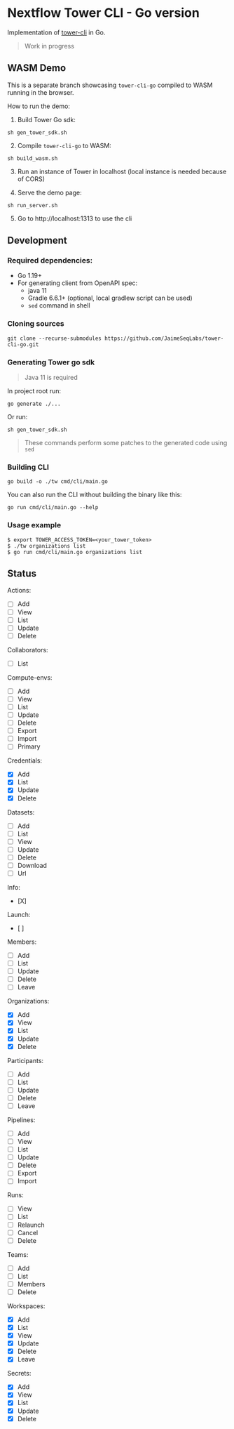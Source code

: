 # Nextflow Tower CLI - Go version


Implementation of [tower-cli](https://github.com/seqeralabs/tower-cli) in Go.

> Work in progress

## WASM Demo
This is a separate branch showcasing `tower-cli-go` compiled to WASM running in the browser.

How to run the demo:

1) Build Tower Go sdk:
```shell
sh gen_tower_sdk.sh
```

2) Compile `tower-cli-go` to WASM:
```shell
sh build_wasm.sh
```

3) Run an instance of Tower in localhost (local instance is needed because of CORS)

4) Serve the demo page:
```shell
sh run_server.sh
```

5) Go to http://localhost:1313 to use the cli


## Development

### Required dependencies:
- Go 1.19+
- For generating client from OpenAPI spec:
    - java 11
    - Gradle 6.6.1+ (optional, local gradlew script can be used)
    - `sed` command in shell

### Cloning sources
```
git clone --recurse-submodules https://github.com/JaimeSeqLabs/tower-cli-go.git
```

### Generating Tower go sdk
> Java 11 is required

In project root run:
```
go generate ./...
```
Or run:
```
sh gen_tower_sdk.sh
```
> These commands perform some patches to the generated code using `sed`

### Building CLI
```
go build -o ./tw cmd/cli/main.go
```
You can also run the CLI without building the binary like this:
```
go run cmd/cli/main.go --help
```

### Usage example
```
$ export TOWER_ACCESS_TOKEN=<your_tower_token>
$ ./tw organizations list
$ go run cmd/cli/main.go organizations list
```

## Status

Actions:
- [ ] Add
- [ ] View
- [ ] List
- [ ] Update
- [ ] Delete

Collaborators:
- [ ] List

Compute-envs:
- [ ] Add
- [ ] View
- [ ] List
- [ ] Update
- [ ] Delete
- [ ] Export
- [ ] Import
- [ ] Primary

Credentials:
- [X] Add
- [X] List
- [X] Update
- [X] Delete

Datasets:
- [ ] Add
- [ ] List
- [ ] View
- [ ] Update
- [ ] Delete
- [ ] Download
- [ ] Url

Info:
- [X]

Launch:
- [ ]

Members:
- [ ] Add
- [ ] List
- [ ] Update
- [ ] Delete
- [ ] Leave

Organizations:
- [X] Add
- [X] View
- [X] List
- [X] Update
- [X] Delete

Participants:
- [ ] Add
- [ ] List
- [ ] Update
- [ ] Delete
- [ ] Leave

Pipelines:
- [ ] Add
- [ ] View
- [ ] List
- [ ] Update
- [ ] Delete
- [ ] Export
- [ ] Import

Runs:
- [ ] View
- [ ] List
- [ ] Relaunch
- [ ] Cancel
- [ ] Delete

Teams:
- [ ] Add
- [ ] List
- [ ] Members
- [ ] Delete

Workspaces:
- [X] Add
- [X] List
- [X] View
- [X] Update
- [X] Delete
- [X] Leave

Secrets:
- [X] Add
- [X] View
- [X] List
- [X] Update
- [X] Delete
